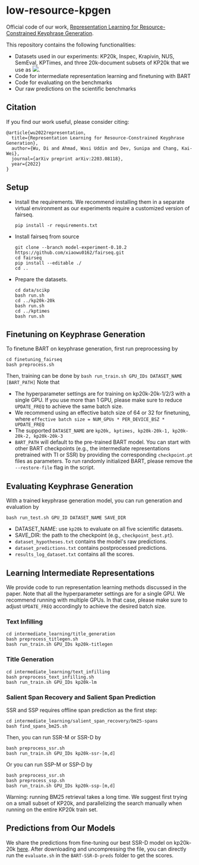 # low-resource-kpgen

Official code of our work, [Representation Learning for Resource-Constrained Keyphrase Generation](https://arxiv.org/pdf/2203.08118.pdf). 

This repository contains the following functionalities:
 - Datasets used in our experiments: KP20k, Inspec, Krapivin, NUS, SemEval, KPTimes, and three 20k-document subsets of KP20k that we use as <img src="https://render.githubusercontent.com/render/math?math=D_{kp}">.
 - Code for intermediate representation learning and finetuning with BART
 - Code for evaluating on the benchmarks
 - Our raw predictions on the scientific benchmarks

## Citation
If you find our work useful, please consider citing:
```
@article{wu2022representation,
  title={Representation Learning for Resource-Constrained Keyphrase Generation},
  author={Wu, Di and Ahmad, Wasi Uddin and Dev, Sunipa and Chang, Kai-Wei},
  journal={arXiv preprint arXiv:2203.08118},
  year={2022}
}
```

## Setup
- Install the requirements. We recommend installing them in a separate virtual environment as our experiments require a customized version of fairseq.
	```
	pip install -r requirements.txt
	```
- Install fairseq from source
	```
	git clone --branch model-experiment-0.10.2 https://github.com/xiaowu0162/fairseq.git
	cd fairseq
	pip install --editable ./
	cd ..
	```
- Prepare the datasets. 
	```
	cd data/scikp
	bash run.sh
	cd ../kp20k-20k
	bash run.sh
	cd ../kptimes
	bash run.sh
	```

## Finetuning on Keyphrase Generation
To finetune BART on keyphrase generation, first run preprocessing by
```
cd finetuning_fairseq
bash preprocess.sh
```
Then, training can be done by 
`bash run_train.sh GPU_IDs DATASET_NAME [BART_PATH]`
Note that 
- The hyperparameter settings are for training on kp20k-20k-1/2/3 with a single GPU. If you use more than 1 GPU, please make sure to reduce `UPDATE_FREQ` to achieve the same batch size. 
- We recommend using an effective batch size of 64 or 32 for finetuning, where 
	`effective batch size = NUM_GPUs * PER_DEVICE_BSZ * UPDATE_FREQ`
- The supported `DATASET_NAME` are `kp20k, kptimes, kp20k-20k-1, kp20k-20k-2, kp20k-20k-3`
- `BART_PATH` will default to the pre-trained BART model. You can start with other BART checkpoints (e.g., the intermediate representations pretrained with TI or SSR) by providing the corresponding `checkpoint.pt` files as parameters. To run randomly initialized BART, please remove the `--restore-file` flag in the script.

## Evaluating Keyphrase Generation
With a trained keyphrase generation model, you can run generation and evaluation by
```
bash run_test.sh GPU_ID DATASET_NAME SAVE_DIR
```
- DATASET_NAME: use `kp20k` to evaluate on all five scientific datasets.
- SAVE_DIR: the path to the checkpoint (e.g., `checkpoint_best.pt`).
- `dataset_hypotheses.txt` contains the model's raw predictions.
- `dataset_predictions.txt` contains postprocessed predictions.
- `results_log_dataset.txt` contains all the scores. 

## Learning Intermediate Representations
We provide code to run representation learning methods discussed in the paper. Note that all the hyperparameter settings are for a single GPU. We recommend running with multiple GPUs. In that case, please make sure to adjust `UPDATE_FREQ` accordingly to achieve the desired batch size.
### Text Infilling
```
cd intermediate_learning/title_generation
bash preprocess_titlegen.sh
bash run_train.sh GPU_IDs kp20k-titlegen
```
### Title Generation
```
cd intermediate_learning/text_infilling
bash preprocess_text_infilling.sh
bash run_train.sh GPU_IDs kp20k-lm
```
### Salient Span Recovery and Salient Span Prediction
SSR and SSP requires offline span prediction as the first step:
```
cd intermediate_learning/salient_span_recovery/bm25-spans
bash find_spans_bm25.sh
```
Then, you can run SSR-M or SSR-D by
```
bash preprocess_ssr.sh
bash run_train.sh GPU_IDs kp20k-ssr-[m,d]
```
Or you can run SSP-M or SSP-D by 
```
bash preprocess_ssr.sh
bash preprocess_ssp.sh
bash run_train.sh GPU_IDs kp20k-ssp-[m,d]
```
Warning: running BM25 retrieval takes a long time. We suggest first trying on a small subset of KP20k, and parallelizing the search manually when running on the entire KP20k train set.
## Predictions from Our Models
We share the predictions from fine-tuning our best SSR-D model on kp20k-20k [here](https://drive.google.com/file/d/1WSFgEBD7n0L55I3iB3c9beGqbGvdercv/view?usp=sharing). After downloading and uncompressing the file, you can directly run the `evaluate.sh` in the `BART-SSR-D-preds` folder to get the scores.
